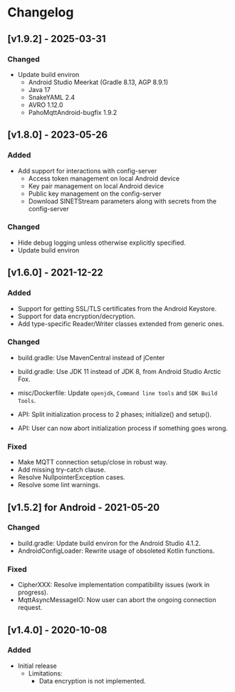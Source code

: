 # Changelog

<!---
https://keepachangelog.com/
### Added
### Changed
### Deprecated
### Removed
### Fixed
### Security
--->

## [v1.9.2] - 2025-03-31

### Changed

- Update build environ
    - Android Studio Meerkat (Gradle 8.13, AGP 8.9.1)
    - Java 17
    - SnakeYAML 2.4
    - AVRO 1.12.0
    - PahoMqttAndroid-bugfix 1.9.2


## [v1.8.0] - 2023-05-26

### Added

- Add support for interactions with config-server
    - Access token management on local Android device
    - Key pair management on local Android device
    - Public key management on the config-server
    - Download SINETStream parameters along with secrets from the config-server

### Changed

- Hide debug logging unless otherwise explicitly specified.
- Update build environ


## [v1.6.0] - 2021-12-22

### Added

- Support for getting SSL/TLS certificates from the Android Keystore.
- Support for data encryption/decryption.
- Add type-specific Reader/Writer classes extended from generic ones.

### Changed

- build.gradle: Use MavenCentral instead of jCenter
- build.gradle: Use JDK 11 instead of JDK 8, from Android Studio Arctic Fox.

- misc/Dockerfile: Update `openjdk`, `Command line tools` and `SDK Build Tools`.
- API: Split initialization process to 2 phases; initialize() and setup().
- API: User can now abort initialization process if something goes wrong.

### Fixed

- Make MQTT connection setup/close in robust way.
- Add missing try-catch clause.
- Resolve NullpointerException cases.
- Resolve some lint warnings.


## [v1.5.2] for Android - 2021-05-20

### Changed

- build.gradle: Update build environ for the Android Studio 4.1.2.
- AndroidConfigLoader: Rewrite usage of obsoleted Kotlin functions.

### Fixed

- CipherXXX: Resolve implementation compatibility issues (work in progress).
- MqttAsyncMessageIO: Now user can abort the ongoing connection request.


## [v1.4.0] - 2020-10-08

### Added

- Initial release
    - Limitations:
        - Data encryption is not implemented.

